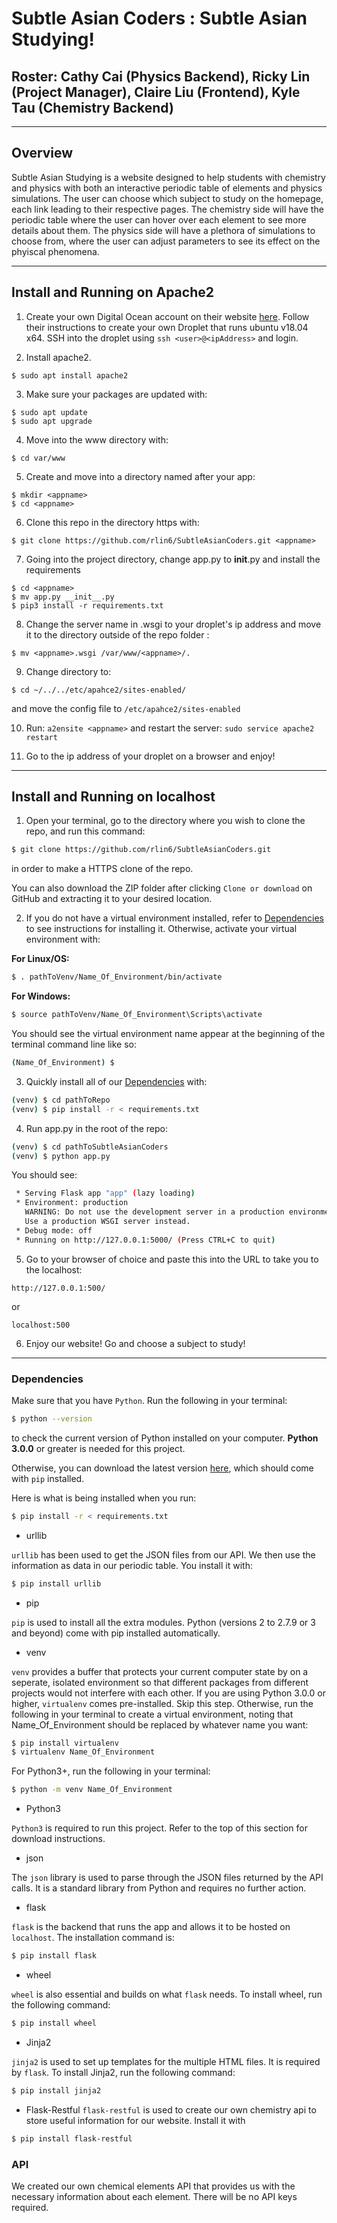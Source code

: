 # Subtle Asian Coders : Subtle Asian Studying! 
## Roster: Cathy Cai (Physics Backend), Ricky Lin (Project Manager), Claire Liu (Frontend), Kyle Tau (Chemistry Backend) 

---

## Overview

Subtle Asian Studying is a website designed to help students with chemistry and physics with both an interactive periodic table of elements and physics simulations. The user can choose which subject to study on the homepage, each link leading to their respective pages. The chemistry side will have the periodic table where the user can hover over each element to see more details about them. The physics side will have a plethora of simulations to choose from, where the user can adjust parameters to see its effect on the phyiscal phenomena.  

---

## Install and Running on Apache2

1. Create your own Digital Ocean account on their website [here](https://www.digitalocean.com/). Follow their instructions to create your own Droplet that runs ubuntu v18.04 x64. SSH into the droplet using ```ssh <user>@<ipAddress>``` and login.

2. Install apache2. 

```
$ sudo apt install apache2
```

3. Make sure your packages are updated with:

```
$ sudo apt update
$ sudo apt upgrade
```

4. Move into the www directory with:

```
$ cd var/www
```

5. Create and move into a directory named after your app:

```
$ mkdir <appname>
$ cd <appname> 
```
 
6. Clone this repo in the <appname> directory https with:

```
$ git clone https://github.com/rlin6/SubtleAsianCoders.git <appname>
```

7. Going into the project directory, change app.py to __init__.py and install the requirements 

```
$ cd <appname>
$ mv app.py __init__.py
$ pip3 install -r requirements.txt
```

8. Change the server name in <appname>.wsgi to your droplet's ip address and move it to the directory outside of the repo folder :
   
```
$ mv <appname>.wsgi /var/www/<appname>/.
```

9. Change directory to: 

```
$ cd ~/../../etc/apahce2/sites-enabled/
```

and move the config file to ```/etc/apahce2/sites-enabled```

10. Run: ```a2ensite <appname>``` and restart the server: ```sudo service apache2 restart ```

11. Go to the ip address of your droplet on a browser and enjoy! 
---

## Install and Running on localhost

1. Open your terminal, go to the directory where you wish to clone the repo, and run this command:

```bash
$ git clone https://github.com/rlin6/SubtleAsianCoders.git
```

in order to make a HTTPS clone of the repo. 

You can also download the ZIP folder after clicking `Clone or download` on GitHub and extracting it to your desired location.

2. If you do not have a virtual environment installed, refer to [Dependencies](../master/README.md/#dependencies) to see instructions for installing it. Otherwise, activate your virtual environment with: 

**For Linux/OS:**

```bash
$ . pathToVenv/Name_Of_Environment/bin/activate
```

**For Windows:**

```bash
$ source pathToVenv/Name_Of_Environment\Scripts\activate
```

You should see the virtual environment name appear at the beginning of the terminal command line like so:

```bash
(Name_Of_Environment) $ 
```

3. Quickly install all of our [Dependencies](../master/README.md/#dependencies) with: 

```bash
(venv) $ cd pathToRepo
(venv) $ pip install -r < requirements.txt
```

4. Run app.py in the root of the repo:

```bash
(venv) $ cd pathToSubtleAsianCoders
(venv) $ python app.py
```

You should see:

```bash
 * Serving Flask app "app" (lazy loading)
 * Environment: production
   WARNING: Do not use the development server in a production environment.
   Use a production WSGI server instead.
 * Debug mode: off
 * Running on http://127.0.0.1:5000/ (Press CTRL+C to quit)
```

5. Go to your browser of choice and paste this into the URL to take you to the localhost:

```
http://127.0.0.1:500/
```

or 

```
localhost:500
```

6. Enjoy our website! Go and choose a subject to study! 
---

### Dependencies

Make sure that you have `Python`. Run the following in your terminal:

```bash
$ python --version
```

to check the current version of Python installed on your computer. **Python 3.0.0** or greater is needed for this project.

Otherwise, you can download the latest version [here](https://www.python.org/downloads/), which should come with `pip` installed.

Here is what is being installed when you run: 

```bash
$ pip install -r < requirements.txt
```

- urllib

`urllib` has been used to get the JSON files from our API. We then use the information as data in our periodic table. You install it with:

```bash
$ pip install urllib
```

- pip

`pip` is used to install all the extra modules. Python (versions 2 to 2.7.9 or 3 and beyond) come with pip installed automatically.

- venv

`venv` provides a buffer that protects your current computer state by on a seperate, isolated environment so that different packages from different projects would not interfere with each other. If you are using Python 3.0.0 or higher, `virtualenv` comes pre-installed. Skip this step. Otherwise, run the following in your terminal to create a virtual environment, noting that Name_Of_Environment should be replaced by whatever name you want: 

```bash
$ pip install virtualenv
$ virtualenv Name_Of_Environment
```

For Python3+, run the following in your terminal:

```bash
$ python -m venv Name_Of_Environment
```

- Python3

`Python3` is required to run this project. Refer to the top of this section for download instructions. 

- json

The `json` library is used to parse through the JSON files returned by the API calls. It is a standard library from Python and requires no further action.

- flask

`flask` is the backend that runs the app and allows it to be hosted on `localhost`. The installation command is: 

```bash
$ pip install flask
```

- wheel

`wheel` is also essential and builds on what `flask` needs. To install wheel, run the following command:

```bash
$ pip install wheel
```

- Jinja2

`jinja2` is used to set up templates for the multiple HTML files. It is required by `flask`. To install Jinja2, run the following command:

```bash
$ pip install jinja2
```

- Flask-Restful 
`flask-restful` is used to create our own chemistry api to store useful information for our website. Install it with 

```bash
$ pip install flask-restful
```

### API 
  We created our own chemical elements API that provides us with the necessary information about each element. There will be no API keys required.
